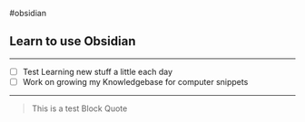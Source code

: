 #obsidian 

## Learn to use Obsidian
---
- [ ] Test Learning new stuff a little each day
- [ ] Work on growing my Knowledgebase for computer snippets

---

> This is a test Block Quote


